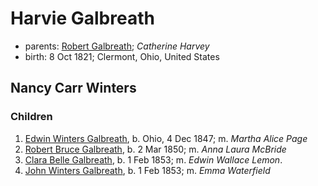 # Harvie Galbreath

- parents: [Robert Galbreath](galbreath-robert-1778.md); *Catherine Harvey*
- birth: 8 Oct 1821; Clermont, Ohio, United States

## Nancy Carr Winters

### Children

1. [Edwin Winters Galbreath](galbreath-edwin-winters-1847.md), b. Ohio, 4 Dec 1847; m. *Martha Alice Page*
2. [Robert Bruce Galbreath](galbreath-robert-bruce-1850.md), b. 2 Mar 1850; m. *Anna Laura McBride*
3. [Clara Belle Galbreath](galbreath-clara-belle-1853.md), b. 1 Feb 1853; m. *Edwin Wallace Lemon*.
4. [John Winters Galbreath](galbreath-john-winters-1853.md), b. 1 Feb 1853; m. *Emma Waterfield*
